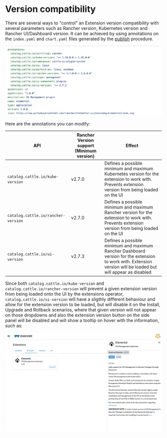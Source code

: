 # Version compatibility

There are several ways to "control" an Extension version compatibility with several parameters such as Rancher version, Kubernetes version and Rancher UI/Dashboard version.
It can be achieved by using annotations on the `index.yaml` and `chart.yaml` files generated by the [publish](../publishing.md) procedure.

![Index YAML annotations](../screenshots/index-yaml-annotations.png)

Here are the annotations you can modify:

| API | Rancher Version support (Minimum version)| Effect
| --- | --- | --- |
| `catalog.cattle.io/kube-version` | v2.7.0 | Defines a possible minimum and maximum Kubernetes version for the extension to work with. Prevents extension version from being loaded on the UI
| `catalog.cattle.io/rancher-version` | v2.7.0 | Defines a possible minimum and maximum Rancher version for the extension to work with. Prevents extension version from being loaded on the UI
| `catalog.cattle.io/ui-version` | v2.7.3 | Defines a possible minimum and maximum Rancher Dashboard version for the extension to work with. Extension version will be loaded but will appear as disabled


Since both `catalog.cattle.io/kube-version` and `catalog.cattle.io/rancher-version` will prevent a given extension version from being loaded onto the UI by the extensions operator, `catalog.cattle.io/ui-version` will have a sligthly different behaviour and allow for the extension version to be loaded, but will disable it on the Install, Upgrade and Rollback scenarios, where that given version will not appear on those dropdowns and also the extension version button on the side panel will be disabled and will show a tooltip on hover with the information, such as:

![UI version annotation](../screenshots/ui-version-annotation.png)